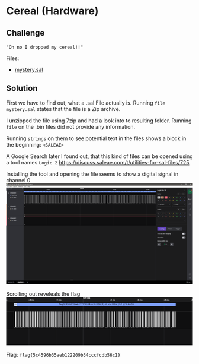 # Cereal (Hardware)
## Challenge
```
"Oh no I dropped my cereal!!" 
```

Files:
* [mystery.sal](mystery.sal)

## Solution

First we have to find out, what a .sal File actually is.
Running `file mystery.sal` states that the file is a Zip archive.

I unzipped the file using 7zip and had a look into to resulting folder.
Running `file` on the .bin files did not provide any information.

Running `strings` on them to see potential text in the files shows a block in the beginning: `<SALEAE>`

A Google Search later I found out, that this kind of files can be opened using a tool names `Logic 2`
https://discuss.saleae.com/t/utilities-for-sal-files/725

Installing the tool and opening the file seems to show a digital signal in channel 0
![image](assets/Fikle-opened-in-Logic2.png) 

Scrolling out reveleals the flag
![image](assets/Flag-revealed.PNG)

Flag:  `flag{5c4596b35aeb122209b34cccfcdb56c1}`